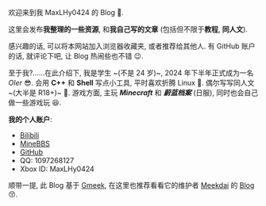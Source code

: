 欢迎来到我 MaxLHy0424 的 Blog 🤗.

这里会发布**我整理的一些资源**, 和**我自己写的文章** (包括但不限于**教程**, **同人文**).

感兴趣的话, 可以将本网站加入浏览器收藏夹, 或者推荐给其他人. 有 GitHub 账户的话, 就评论下吧, 让 Blog 热闹些也不错 😉.

至于我?......在此介绍下, 我是学生 ~(不是 24 岁)~, 2024 年下半年正式成为一名 *OIer* 😎. 会用 **C++** 和 **Shell** 写点小工具, 平时喜欢折腾 Linux 🧐. 偶尔写写同人文 ~(大半是 R18+)~ 🥵. 游戏方面, 主玩 ***Minecraft*** 和 ***蔚蓝档案*** (日服), 同时也会自己做一些游戏玩 😆.

**我的个人账户**:
 - [Bilibili](https://space.bilibili.com/1678066522)
 - [MineBBS](https://www.minebbs.com/members/maxlhy.88192/)
 - [GitHub](https://github.com/MaxLHy0424)
 - QQ: 1097268127
 - Xbox ID: MaxLHy0424

顺带一提, 此 Blog 基于 [Gmeek](https://github.com/Meekdai/Gmeek), 在这里也推荐看看它的维护者 [Meekdai](https://github.com/Meekdai) 的 [Blog](https://blog.meekdai.com) 😚.